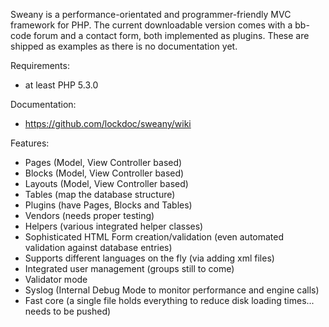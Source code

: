 Sweany is a performance-orientated and programmer-friendly MVC framework for PHP. The current downloadable version comes with a bb-code forum and a contact form, both implemented as plugins.
These are shipped as examples as there is no documentation yet.

Requirements:
 * at least PHP 5.3.0

Documentation:
 * https://github.com/lockdoc/sweany/wiki

Features:
 * Pages (Model, View Controller based)
 * Blocks (Model, View Controller based)
 * Layouts (Model, View Controller based)
 * Tables (map the database structure)
 * Plugins (have Pages, Blocks and Tables)
 * Vendors (needs proper testing)
 * Helpers (various integrated helper classes)
 * Sophisticated HTML Form creation/validation (even automated validation against database entries)
 * Supports different languages on the fly (via adding xml files)
 * Integrated user management (groups still to come)
 * Validator mode
 * Syslog (Internal Debug Mode to monitor performance and engine calls)
 * Fast core (a single file holds everything to reduce disk loading times... needs to be pushed)
